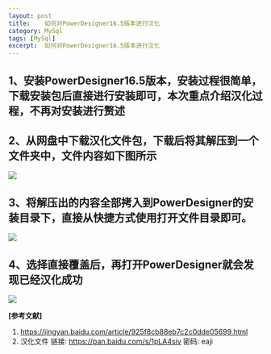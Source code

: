 ```yaml
---
layout: post
title:    如何对PowerDesigner16.5版本进行汉化  
category: MySql
tags: [MySql]
excerpt:  如何对PowerDesigner16.5版本进行汉化
---
```


## 1、安装PowerDesigner16.5版本，安装过程很简单，下载安装包后直接进行安装即可，本次重点介绍汉化过程，不再对安装进行赘述 ##


## 2、从网盘中下载汉化文件包，下载后将其解压到一个文件夹中，文件内容如下图所示 ##

![](http://www.nangongyibin.com/assets/images/pc8.png)

## 3、将解压出的内容全部拷入到PowerDesigner的安装目录下，直接从快捷方式使用打开文件目录即可。 ##

![](http://www.nangongyibin.com/assets/images/pc9.png)

## 4、选择直接覆盖后，再打开PowerDesigner就会发现已经汉化成功 ##

![](http://www.nangongyibin.com/assets/images/pc10.png)


**[参考文献]**

1. <https://jingyan.baidu.com/article/925f8cb88eb7c2c0dde05699.html>
2. 汉化文件 链接: <https://pan.baidu.com/s/1pLA4siv> 密码: eaji